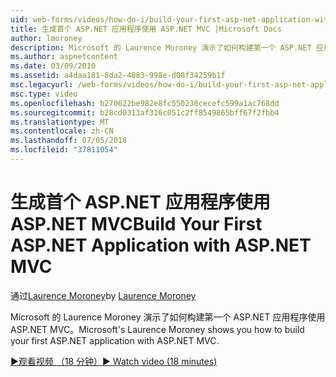```yaml
---
uid: web-forms/videos/how-do-i/build-your-first-asp-net-application-with-asp-net-mvc
title: 生成首个 ASP.NET 应用程序使用 ASP.NET MVC |Microsoft Docs
author: lmoroney
description: Microsoft 的 Laurence Moroney 演示了如何构建第一个 ASP.NET 应用程序使用 ASP.NET MVC。
ms.author: aspnetcontent
ms.date: 03/09/2010
ms.assetid: a4daa181-8da2-4883-998e-d08f34259b1f
msc.legacyurl: /web-forms/videos/how-do-i/build-your-first-asp-net-application-with-asp-net-mvc
msc.type: video
ms.openlocfilehash: b270622be982e8fc550230cecefc599a1ac768dd
ms.sourcegitcommit: b28cd0313af316c051c2ff8549865bff67f2fbb4
ms.translationtype: MT
ms.contentlocale: zh-CN
ms.lasthandoff: 07/05/2018
ms.locfileid: "37811054"
---
```

<a name="build-your-first-aspnet-application-with-aspnet-mvc"></a><span data-ttu-id="7047e-103">生成首个 ASP.NET 应用程序使用 ASP.NET MVC</span><span class="sxs-lookup"><span data-stu-id="7047e-103">Build Your First ASP.NET Application with ASP.NET MVC</span></span>
====================
<span data-ttu-id="7047e-104">通过[Laurence Moroney](https://github.com/lmoroney)</span><span class="sxs-lookup"><span data-stu-id="7047e-104">by [Laurence Moroney](https://github.com/lmoroney)</span></span>

<span data-ttu-id="7047e-105">Microsoft 的 Laurence Moroney 演示了如何构建第一个 ASP.NET 应用程序使用 ASP.NET MVC。</span><span class="sxs-lookup"><span data-stu-id="7047e-105">Microsoft's Laurence Moroney shows you how to build your first ASP.NET application with ASP.NET MVC.</span></span>

[<span data-ttu-id="7047e-106">&#9654;观看视频 （18 分钟）</span><span class="sxs-lookup"><span data-stu-id="7047e-106">&#9654; Watch video (18 minutes)</span></span>](https://channel9.msdn.com/Blogs/ASP-NET-Site-Videos/build-your-first-asp-net-application-with-asp-net-mvc)
